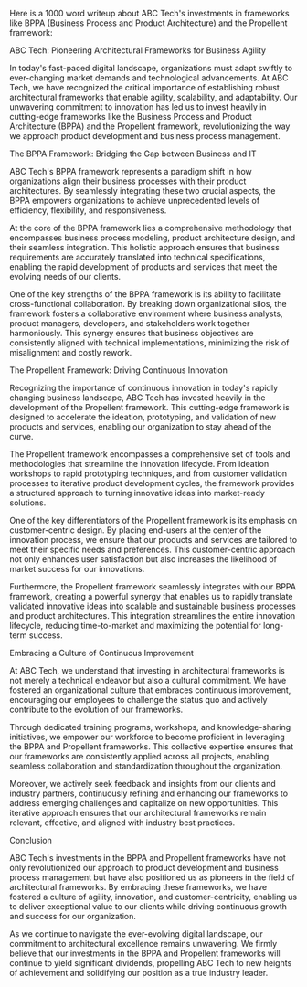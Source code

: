 Here is a 1000 word writeup about ABC Tech's investments in frameworks like BPPA (Business Process and Product Architecture) and the Propellent framework:

ABC Tech: Pioneering Architectural Frameworks for Business Agility

In today's fast-paced digital landscape, organizations must adapt swiftly to ever-changing market demands and technological advancements. At ABC Tech, we have recognized the critical importance of establishing robust architectural frameworks that enable agility, scalability, and adaptability. Our unwavering commitment to innovation has led us to invest heavily in cutting-edge frameworks like the Business Process and Product Architecture (BPPA) and the Propellent framework, revolutionizing the way we approach product development and business process management.

The BPPA Framework: Bridging the Gap between Business and IT

ABC Tech's BPPA framework represents a paradigm shift in how organizations align their business processes with their product architectures. By seamlessly integrating these two crucial aspects, the BPPA empowers organizations to achieve unprecedented levels of efficiency, flexibility, and responsiveness.

At the core of the BPPA framework lies a comprehensive methodology that encompasses business process modeling, product architecture design, and their seamless integration. This holistic approach ensures that business requirements are accurately translated into technical specifications, enabling the rapid development of products and services that meet the evolving needs of our clients.

One of the key strengths of the BPPA framework is its ability to facilitate cross-functional collaboration. By breaking down organizational silos, the framework fosters a collaborative environment where business analysts, product managers, developers, and stakeholders work together harmoniously. This synergy ensures that business objectives are consistently aligned with technical implementations, minimizing the risk of misalignment and costly rework.

The Propellent Framework: Driving Continuous Innovation

Recognizing the importance of continuous innovation in today's rapidly changing business landscape, ABC Tech has invested heavily in the development of the Propellent framework. This cutting-edge framework is designed to accelerate the ideation, prototyping, and validation of new products and services, enabling our organization to stay ahead of the curve.

The Propellent framework encompasses a comprehensive set of tools and methodologies that streamline the innovation lifecycle. From ideation workshops to rapid prototyping techniques, and from customer validation processes to iterative product development cycles, the framework provides a structured approach to turning innovative ideas into market-ready solutions.

One of the key differentiators of the Propellent framework is its emphasis on customer-centric design. By placing end-users at the center of the innovation process, we ensure that our products and services are tailored to meet their specific needs and preferences. This customer-centric approach not only enhances user satisfaction but also increases the likelihood of market success for our innovations.

Furthermore, the Propellent framework seamlessly integrates with our BPPA framework, creating a powerful synergy that enables us to rapidly translate validated innovative ideas into scalable and sustainable business processes and product architectures. This integration streamlines the entire innovation lifecycle, reducing time-to-market and maximizing the potential for long-term success.

Embracing a Culture of Continuous Improvement

At ABC Tech, we understand that investing in architectural frameworks is not merely a technical endeavor but also a cultural commitment. We have fostered an organizational culture that embraces continuous improvement, encouraging our employees to challenge the status quo and actively contribute to the evolution of our frameworks.

Through dedicated training programs, workshops, and knowledge-sharing initiatives, we empower our workforce to become proficient in leveraging the BPPA and Propellent frameworks. This collective expertise ensures that our frameworks are consistently applied across all projects, enabling seamless collaboration and standardization throughout the organization.

Moreover, we actively seek feedback and insights from our clients and industry partners, continuously refining and enhancing our frameworks to address emerging challenges and capitalize on new opportunities. This iterative approach ensures that our architectural frameworks remain relevant, effective, and aligned with industry best practices.

Conclusion

ABC Tech's investments in the BPPA and Propellent frameworks have not only revolutionized our approach to product development and business process management but have also positioned us as pioneers in the field of architectural frameworks. By embracing these frameworks, we have fostered a culture of agility, innovation, and customer-centricity, enabling us to deliver exceptional value to our clients while driving continuous growth and success for our organization.

As we continue to navigate the ever-evolving digital landscape, our commitment to architectural excellence remains unwavering. We firmly believe that our investments in the BPPA and Propellent frameworks will continue to yield significant dividends, propelling ABC Tech to new heights of achievement and solidifying our position as a true industry leader.
